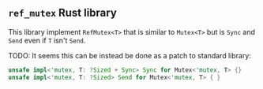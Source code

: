 ## `ref_mutex` Rust library

This library implement `RefMutex<T>` that is similar to `Mutex<T>` but is `Sync` and `Send`
even if `T` isn't `Send`.

TODO: It seems this can be instead be done as a patch to standard library:

```rust
unsafe impl<'mutex, T: ?Sized + Sync> Sync for Mutex<'mutex, T> {}
unsafe impl<'mutex, T: ?Sized> Send for Mutex<'mutex, T> { }
```